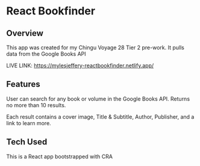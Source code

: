 # React Bookfinder

## Overview

This app was created for my Chingu Voyage 28 Tier 2 pre-work. It pulls data from the Google Books API

LIVE LINK: https://mylesjeffery-reactbookfinder.netlify.app/

## Features

User can search for any book or volume in the Google Books API. Returns no more than 10 results.

Each result contains a cover image, Title & Subtitle, Author, Publisher, and a link to learn more.

## Tech Used

This is a React app bootstrapped with CRA
